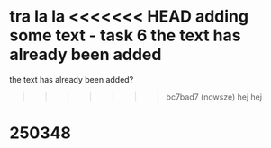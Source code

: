 tra la la
<<<<<<< HEAD
adding some text - task 6
the text has already been added
=======
the text has already been added?
>>>>>>> bc7bad7 (nowsze)
hej hej
# 250348
